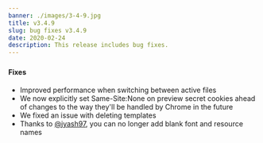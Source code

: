 ```yaml
---
banner: ./images/3-4-9.jpg
title: v3.4.9
slug: bug fixes v3.4.9
date: 2020-02-24
description: This release includes bug fixes.
---
```


###

#### Fixes

- Improved performance when switching between active files
- We now explicitly set Same-Site:None on preview secret cookies ahead of
  changes to the way they'll be handled by Chrome in the future
- We fixed an issue with deleting templates
- Thanks to
  [@jyash97](https://github.com/codesandbox/codesandbox-client/pull/3695), you
  can no longer add blank font and resource names
